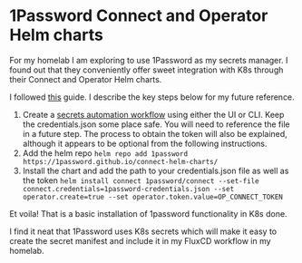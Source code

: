 # 1Password Connect and Operator Helm charts

For my homelab I am exploring to use 1Password as my secrets manager. I found out that they conveniently offer sweet integration with K8s through their Connect and Operator Helm charts.

I followed [this](https://developer.1password.com/docs/k8s/helm-config/) guide. I describe the key steps below for my future reference.

1. Create a [secrets automation workflow](https://developer.1password.com/docs/connect/get-started/?deploy=kubernetes#step-1) using either the UI or CLI. Keep the credentials.json some place safe. You will need to reference the file in a future step. The process to obtain the token will also be explained, although it appears to be optional from the following instructions.
2. Add the helm repo `helm repo add 1password https://1password.github.io/connect-helm-charts/`
3. Install the chart and add the path to your credentials.json file as well as the token `helm install connect 1password/connect --set-file connect.credentials=1password-credentials.json --set operator.create=true --set operator.token.value=OP_CONNECT_TOKEN`

Et voila! That is a basic installation of 1password functionality in K8s done. 

I find it neat that 1Password uses K8s secrets which will make it easy to create the secret manifest and include it in my FluxCD workflow in my homelab.
